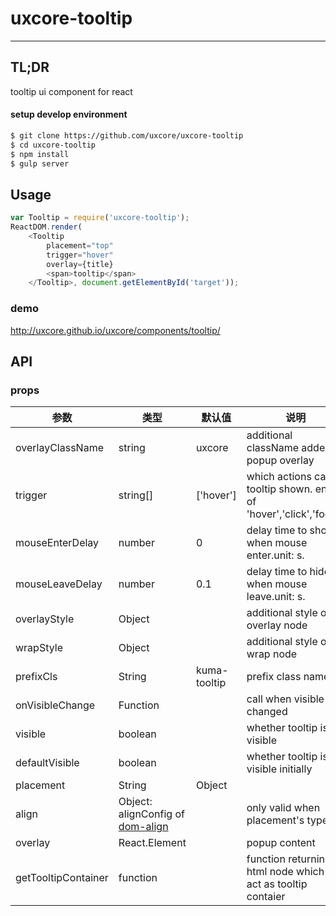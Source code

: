# uxcore-tooltip

---

## TL;DR

tooltip ui component for react

#### setup develop environment

```sh
$ git clone https://github.com/uxcore/uxcore-tooltip
$ cd uxcore-tooltip
$ npm install
$ gulp server
```

## Usage

```js
var Tooltip = require('uxcore-tooltip');
ReactDOM.render(
	<Tooltip
		placement="top"
		trigger="hover"
		overlay={title}
		<span>tooltip</span>
	</Tooltip>, document.getElementById('target'));
```

### demo
http://uxcore.github.io/uxcore/components/tooltip/

## API

### props

|参数|类型|默认值|说明|
|---|----|---|------|
|overlayClassName | string | uxcore | additional className added to popup overlay |
|trigger | string[] | ['hover'] | which actions cause tooltip shown. enum of 'hover','click','focus' |
|mouseEnterDelay | number | 0 | delay time to show when mouse enter.unit: s. |
|mouseLeaveDelay | number | 0.1 | delay time to hide when mouse leave.unit: s. |
|overlayStyle | Object |  | additional style of overlay node |
|wrapStyle | Object |  | additional style of wrap node |
|prefixCls | String | kuma-tooltip | prefix class name |
|onVisibleChange | Function |  | call when visible is changed |
|visible | boolean |  | whether tooltip is visible |
|defaultVisible | boolean |  | whether tooltip is visible initially |
|placement | String|Object |  | one of ['left','right','top','bottom', 'topLeft', 'topRight', 'bottomLeft', | 'bottomRight'] or alignConfig of [dom-align](https://github.com/yiminghe/dom-align)
|align | Object: alignConfig of [dom-align](https://github.com/yiminghe/dom-align) |  | only valid when placement's type | is String. value will be merged into placement's align config. note: can only accept offset and targetOffset
|overlay | React.Element |  | popup content |
|getTooltipContainer | function |  | function returning html node which will act as tooltip contaier |
